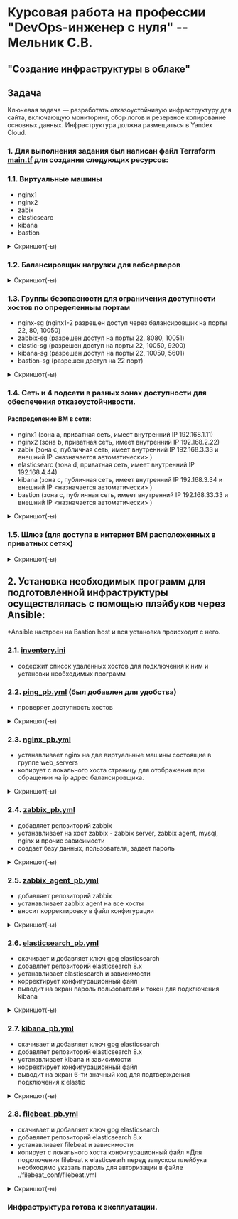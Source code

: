 # Курсовая работа на профессии "DevOps-инженер с нуля" -- Мельник С.В.

## "Создание инфраструктуры в облаке"

## Задача

Ключевая задача — разработать отказоустойчивую инфраструктуру для сайта, включающую мониторинг, сбор логов и резервное копирование основных данных. Инфраструктура должна размещаться в Yandex Cloud.

### 1. Для выполнения задания был написан файл Terraform [main.tf](https://github.com/DeluxWebSite/netology-kursovaya/blob/main/main.tf) для создания следующих ресурсов:

### 1.1. Виртуальные машины

- nginx1
- nginx2
- zabix
- elasticsearc
- kibana
- bastion

<details>
<summary> Скриншот(-ы) </summary>

![список вм](https://github.com/DeluxWebSite/netology-kursovaya/blob/main/screenshots/vm.png)

</details>

### 1.2. Балансировщик нагрузки для вебсерверов

<details>
<summary> Скриншот(-ы) </summary>

![балансировщик](https://github.com/DeluxWebSite/netology-kursovaya/blob/main/screenshots/balancer.png)

</details>

### 1.3. Группы безопасности для ограничения доступности хостов по определенным портам

- nginx-sg (nginx1-2 разрешен доступ через балансировщик на порты 22, 80, 10050)
- zabbix-sg (разрешен доступ на порты 22, 8080, 10051)
- elastic-sg (разрешен доступ на порты 22, 10050, 9200)
- kibana-sg (разрешен доступ на порты 22, 10050, 5601)
- bastion-sg (разрешен доступ на 22 порт)

<details>
<summary> Скриншот(-ы) </summary>

![группы безопасности](https://github.com/DeluxWebSite/netology-kursovaya/blob/main/screenshots/group-sg.png)

</details>

### 1.4. Сеть и 4 подсети в разных зонах доступности для обеспечения отказоустойчивости.

#### Pаспределение ВМ в сети:

- nginx1 (зона а, приватная сеть, имеет внутренний IP 192.168.1.11)
- nginx2 (зона b, приватная сеть, имеет внутренний IP 192.168.2.22)
- zabix (зона c, публичная сеть, имеет внутренний IP 192.168.3.33 и внешний IP <назначается автоматически> )
- elasticsearc (зона d, приватная сеть, имеет внутренний IP 192.168.4.44)
- kibana (зона c, публичная сеть, имеет внутренний IP 192.168.3.34 и внешний IP <назначается автоматически> )
- bastion (зона c, публичная сеть, имеет внутренний IP 192.168.33.33 и внешний IP <назначается автоматически> )

<details>
<summary> Скриншот(-ы) </summary>

![Карта сети](https://github.com/DeluxWebSite/netology-kursovaya/blob/main/screenshots/network.png)

</details>

### 1.5. Шлюз (для доступа в интернет ВМ расположенных в приватных сетях)

<details>
<summary> Скриншот(-ы) </summary>

![Карта сети](https://github.com/DeluxWebSite/netology-kursovaya/blob/main/screenshots/mapcloud.png)

</details>

## 2. Установка необходимых программ для подготовленной инфраструктуры осуществлялась с помощью плэйбуков через Ansible:

\*Ansible настроен на Bastion host и вся установка происходит с него.

### 2.1. [inventory.ini](https://github.com/DeluxWebSite/netology-kursovaya/blob/main/ansible/inventory.ini)

- содержит список удаленных хостов для подключения к ним и установки необходимых программ

### 2.2. [ping_pb.yml](https://github.com/DeluxWebSite/netology-kursovaya/blob/main/ansible/ping_pb.yml) (был добавлен для удобства)

- проверяет доступность хостов

<details>
<summary> Скриншот(-ы) </summary>

![пинг]()

</details>

### 2.3. [nginx_pb.yml](https://github.com/DeluxWebSite/netology-kursovaya/blob/main/ansible/nginx_pb.yml)

- устанавливает nginx на две виртуальные машины состоящие в группе web_servers
- копирует c локального хоста страницу для отображения при обращении на ip адрес балансировщика.

<details>
<summary> Скриншот(-ы) </summary>

![установка nginx]()
![веб страница]()

</details>

### 2.4. [zabbix_pb.yml](https://github.com/DeluxWebSite/netology-kursovaya/blob/main/ansible/zabbix_pb.yml)

- добавляет репозиторий zabbix
- устанавливает на хост zabbix - zabbix server, zabbix agent, mysql, nginx и прочие зависимости
- создает базу данных, пользователя, задает пароль

<details>
<summary> Скриншот(-ы) </summary>

![установка zabbix]()

</details>

### 2.5. [zabbix_agent_pb.yml]()

- добавляет репозиторий zabbix
- устанавливает zabbix agent на все хосты
- вносит корректировку в файл конфигурации

<details>
<summary> Скриншот(-ы) </summary>
![установка zabbix-agent](https://github.com/DeluxWebSite/netology-kursovaya/blob/main/ansible/zabbix_agent_pb.yml)
</details>

### 2.6. [elasticsearch_pb.yml](https://github.com/DeluxWebSite/netology-kursovaya/blob/main/ansible/elasticsearch_pb.yml)

- скачивает и добавляет ключ gpg elasticsearch
- добавляет репозиторий elasticsearch 8.x
- устанавливает elasticsearch и зависимости
- корректирует конфигурационный файл
- выводит на экран пароль пользователя и токен для подключения kibana

<details>
<summary> Скриншот(-ы) </summary>

![установка elastic]()

</details>

### 2.7. [kibana_pb.yml](https://github.com/DeluxWebSite/netology-kursovaya/blob/main/ansible/kibana_pb.yml)

- скачивает и добавляет ключ gpg elasticsearch
- добавляет репозиторий elasticsearch 8.x
- устанавливает kibana и зависимости
- корректирует конфигурационный файл
- выводит на экран 6-ти значный код для подтверждения подключения к elastic

<details>
<summary> Скриншот(-ы) </summary>

![установка kibana]()
![статус kibana]()
![подключение kibana]()
![веб kibana]()

</details>

### 2.8. [filebeat_pb.yml](https://github.com/DeluxWebSite/netology-kursovaya/blob/main/ansible/filebeat_pb.yml)

- скачивает и добавляет ключ gpg elasticsearch
- добавляет репозиторий elasticsearch 8.x
- устанавливает filebeat и зависимости
- копирует с локального хоста конфигурационный файл
  \*Для подключения filebeat к elasticsearh перед запуском плейбука необходимо указать пароль для авторизации в файле ./filebeat_conf/filebeat.yml

<details>
<summary> Скриншот(-ы) </summary>

![установка filebeat]()

</details>

### Инфраструктура готова к эксплуатации.
